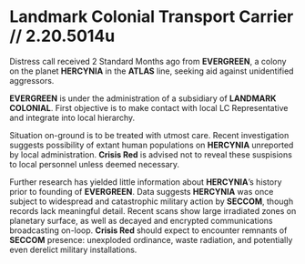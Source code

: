 # **Landmark Colonial Transport Carrier // 2.20.5014u**
Distress call received 2 Standard Months ago from **EVERGREEN**, a colony on the planet **HERCYNIA** in the **ATLAS** line, seeking aid against unidentified aggressors.

**EVERGREEN** is under the administration of a subsidiary of **LANDMARK COLONIAL**. First objective is to make contact with local LC Representative and integrate into local hierarchy.

Situation on-ground is to be treated with utmost care. Recent investigation suggests possibility of extant human populations on **HERCYNIA** unreported by local administration. **Crisis Red** is advised not to reveal these suspisions to local personnel unless deemed necessary.

Further research has yielded little information about **HERCYNIA**’s history prior to founding of **EVERGREEN**. Data suggests **HERCYNIA** was once subject to widespread and catastrophic military action by **SECCOM**, though records lack meaningful detail. Recent scans show large irradiated zones on planetary surface, as well as decayed and encrypted communications broadcasting on-loop. **Crisis Red** should expect to encounter remnants of **SECCOM** presence: unexploded ordinance, waste radiation, and potentially even derelict military installations.
